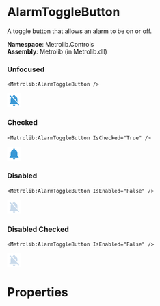 # AlarmToggleButton  

A toggle button that allows an alarm to be on or off.

**Namespace**: Metrolib.Controls  
**Assembly**: Metrolib (in Metrolib.dll)  

### Unfocused

```xaml
<Metrolib:AlarmToggleButton />
```
![Image of AlarmToggleButton, Unfocused](Unfocused.png)

### Checked

```xaml
<Metrolib:AlarmToggleButton IsChecked="True" />
```
![Image of AlarmToggleButton, Checked](Checked.png)

### Disabled

```xaml
<Metrolib:AlarmToggleButton IsEnabled="False" />
```
![Image of AlarmToggleButton, Disabled](Disabled.png)

### Disabled Checked

```xaml
<Metrolib:AlarmToggleButton IsEnabled="False" />
```
![Image of AlarmToggleButton, Disabled Checked](Disabled_Checked.png)

# Properties  


